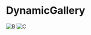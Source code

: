 # DynamicGallery

![B](https://user-images.githubusercontent.com/70886892/106380551-be705880-63bb-11eb-878d-21271764fb74.PNG)
![‏‏C](https://user-images.githubusercontent.com/70886892/106380846-a00b5c80-63bd-11eb-8601-077f7fadb579.PNG)
